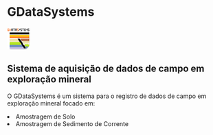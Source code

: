 # GDataSystems
<img src="/img/oGDSicon.png" width=52>
<h2>Sistema de aquisição de dados de campo em exploração mineral</h2>
<p> O GDataSystems é um sistema para o registro de dados de campo em exploração mineral focado em:</p>
<li> Amostragem de Solo
<li> Amostragem de Sedimento de Corrente
